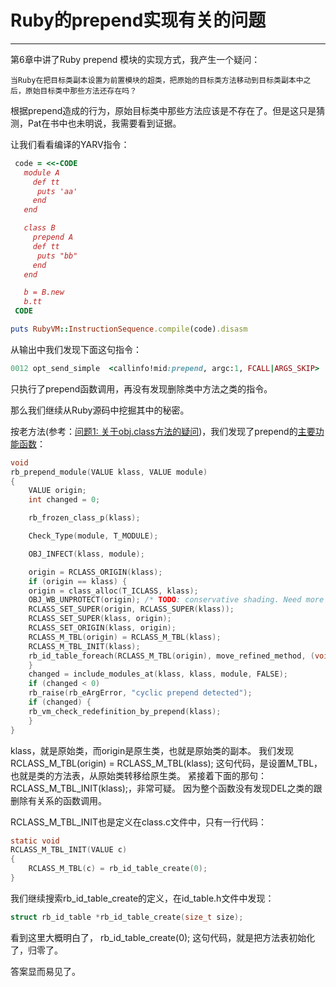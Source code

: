 # Ruby的prepend实现有关的问题


---

第6章中讲了Ruby prepend 模块的实现方式，我产生一个疑问：

    当Ruby在把目标类副本设置为前置模块的超类，把原始的目标类方法移动到目标类副本中之后，原始目标类中那些方法还存在吗？


根据prepend造成的行为，原始目标类中那些方法应该是不存在了。但是这只是猜测，Pat在书中也未明说，我需要看到证据。

让我们看看编译的YARV指令：


```ruby
 code = <<-CODE
   module A
     def tt
      puts 'aa'
     end
   end

   class B
     prepend A
     def tt
      puts "bb"
     end
   end

   b = B.new
   b.tt
 CODE

puts RubyVM::InstructionSequence.compile(code).disasm

```

从输出中我们发现下面这句指令：

```ruby
0012 opt_send_simple  <callinfo!mid:prepend, argc:1, FCALL|ARGS_SKIP>
```

只执行了prepend函数调用，再没有发现删除类中方法之类的指令。

那么我们继续从Ruby源码中挖掘其中的秘密。

按老方法(参考：[问题1: 关于obj.class方法的疑问](../C5/about_obj_class.md))，我们发现了prepend的[主要功能函数](https://github.com/ruby/ruby/blob/2e2bd1c26b21ab3298b32f881bccebc14c7cac3d/class.c#L935)：

```c
void
rb_prepend_module(VALUE klass, VALUE module)
{
    VALUE origin;
    int changed = 0;

    rb_frozen_class_p(klass);

    Check_Type(module, T_MODULE);

    OBJ_INFECT(klass, module);

    origin = RCLASS_ORIGIN(klass);
    if (origin == klass) {
    origin = class_alloc(T_ICLASS, klass);
    OBJ_WB_UNPROTECT(origin); /* TODO: conservative shading. Need more survey. */
    RCLASS_SET_SUPER(origin, RCLASS_SUPER(klass));
    RCLASS_SET_SUPER(klass, origin);
    RCLASS_SET_ORIGIN(klass, origin);
    RCLASS_M_TBL(origin) = RCLASS_M_TBL(klass);
    RCLASS_M_TBL_INIT(klass);
    rb_id_table_foreach(RCLASS_M_TBL(origin), move_refined_method, (void *)RCLASS_M_TBL(klass));
    }
    changed = include_modules_at(klass, klass, module, FALSE);
    if (changed < 0)
    rb_raise(rb_eArgError, "cyclic prepend detected");
    if (changed) {
    rb_vm_check_redefinition_by_prepend(klass);
    }
}
```

klass，就是原始类，而origin是原生类，也就是原始类的副本。 我们发现    RCLASS_M_TBL(origin) = RCLASS_M_TBL(klass); 这句代码，是设置M_TBL，也就是类的方法表，从原始类转移给原生类。 紧接着下面的那句：     RCLASS_M_TBL_INIT(klass);，非常可疑。 因为整个函数没有发现DEL之类的跟删除有关系的函数调用。

RCLASS_M_TBL_INIT也是定义在class.c文件中，只有一行代码：

```c
static void
RCLASS_M_TBL_INIT(VALUE c)
{
    RCLASS_M_TBL(c) = rb_id_table_create(0);
}
```

我们继续搜索rb_id_table_create的定义，在id_table.h文件中发现：

```c
struct rb_id_table *rb_id_table_create(size_t size);
```

看到这里大概明白了， rb_id_table_create(0); 这句代码，就是把方法表初始化了，归零了。


答案显而易见了。
